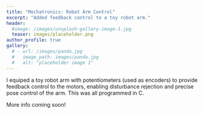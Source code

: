 ```yaml
---
title: "Mechatronics: Robot Arm Control"
excerpt: "Added feedback control to a toy robot arm."
header:
  #image: /images/unsplash-gallery-image-1.jpg
  teaser: images/placeholder.png
author_profile: true
gallery:
  # - url: /images/panda.jpg
  #   image_path: images/panda.jpg
  #   alt: "placeholder image 1"
---
```


I equiped a toy robot arm with potentiometers (used as encoders) to provide feedback control to the motors, enabling disturbance rejection and precise pose control of the arm. This was all programmed in C.

More info coming soon!